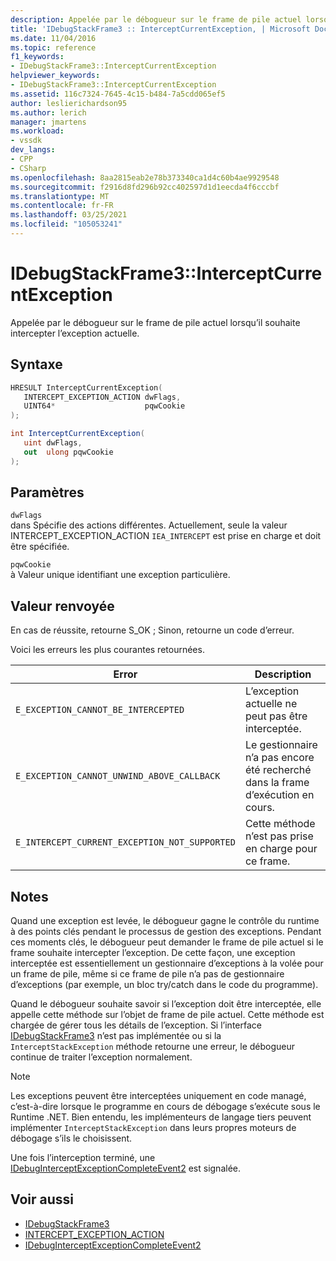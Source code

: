 ```yaml
---
description: Appelée par le débogueur sur le frame de pile actuel lorsqu’il souhaite intercepter l’exception actuelle.
title: 'IDebugStackFrame3 :: InterceptCurrentException, | Microsoft Docs'
ms.date: 11/04/2016
ms.topic: reference
f1_keywords:
- IDebugStackFrame3::InterceptCurrentException
helpviewer_keywords:
- IDebugStackFrame3::InterceptCurrentException
ms.assetid: 116c7324-7645-4c15-b484-7a5cdd065ef5
author: leslierichardson95
ms.author: lerich
manager: jmartens
ms.workload:
- vssdk
dev_langs:
- CPP
- CSharp
ms.openlocfilehash: 8aa2815eab2e78b373340ca1d4c60b4ae9929548
ms.sourcegitcommit: f2916d8fd296b92cc402597d1d1eecda4f6cccbf
ms.translationtype: MT
ms.contentlocale: fr-FR
ms.lasthandoff: 03/25/2021
ms.locfileid: "105053241"
---
```

# <a name="idebugstackframe3interceptcurrentexception"></a>IDebugStackFrame3::InterceptCurrentException
Appelée par le débogueur sur le frame de pile actuel lorsqu’il souhaite intercepter l’exception actuelle.

## <a name="syntax"></a>Syntaxe

```cpp
HRESULT InterceptCurrentException(
   INTERCEPT_EXCEPTION_ACTION dwFlags,
   UINT64*                    pqwCookie
);
```

```csharp
int InterceptCurrentException(
   uint dwFlags,
   out  ulong pqwCookie
);
```

## <a name="parameters"></a>Paramètres
`dwFlags`\
dans Spécifie des actions différentes. Actuellement, seule la [](../../../extensibility/debugger/reference/intercept-exception-action.md) valeur INTERCEPT_EXCEPTION_ACTION `IEA_INTERCEPT` est prise en charge et doit être spécifiée.

`pqwCookie`\
à Valeur unique identifiant une exception particulière.

## <a name="return-value"></a>Valeur renvoyée
 En cas de réussite, retourne S_OK ; Sinon, retourne un code d’erreur.

 Voici les erreurs les plus courantes retournées.

|Error|Description|
|-----------|-----------------|
|`E_EXCEPTION_CANNOT_BE_INTERCEPTED`|L’exception actuelle ne peut pas être interceptée.|
|`E_EXCEPTION_CANNOT_UNWIND_ABOVE_CALLBACK`|Le gestionnaire n’a pas encore été recherché dans la frame d’exécution en cours.|
|`E_INTERCEPT_CURRENT_EXCEPTION_NOT_SUPPORTED`|Cette méthode n’est pas prise en charge pour ce frame.|

## <a name="remarks"></a>Notes
 Quand une exception est levée, le débogueur gagne le contrôle du runtime à des points clés pendant le processus de gestion des exceptions. Pendant ces moments clés, le débogueur peut demander le frame de pile actuel si le frame souhaite intercepter l’exception. De cette façon, une exception interceptée est essentiellement un gestionnaire d’exceptions à la volée pour un frame de pile, même si ce frame de pile n’a pas de gestionnaire d’exceptions (par exemple, un bloc try/catch dans le code du programme).

 Quand le débogueur souhaite savoir si l’exception doit être interceptée, elle appelle cette méthode sur l’objet de frame de pile actuel. Cette méthode est chargée de gérer tous les détails de l’exception. Si l’interface [IDebugStackFrame3](../../../extensibility/debugger/reference/idebugstackframe3.md) n’est pas implémentée ou si la `InterceptStackException` méthode retourne une erreur, le débogueur continue de traiter l’exception normalement.

> [!NOTE]
> Les exceptions peuvent être interceptées uniquement en code managé, c’est-à-dire lorsque le programme en cours de débogage s’exécute sous le Runtime .NET. Bien entendu, les implémenteurs de langage tiers peuvent implémenter `InterceptStackException` dans leurs propres moteurs de débogage s’ils le choisissent.

 Une fois l’interception terminé, une [IDebugInterceptExceptionCompleteEvent2](../../../extensibility/debugger/reference/idebuginterceptexceptioncompleteevent2.md) est signalée.

## <a name="see-also"></a>Voir aussi
- [IDebugStackFrame3](../../../extensibility/debugger/reference/idebugstackframe3.md)
- [INTERCEPT_EXCEPTION_ACTION](../../../extensibility/debugger/reference/intercept-exception-action.md)
- [IDebugInterceptExceptionCompleteEvent2](../../../extensibility/debugger/reference/idebuginterceptexceptioncompleteevent2.md)
